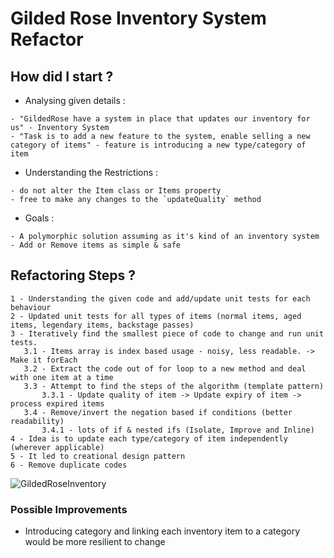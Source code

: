 # Gilded Rose Inventory System Refactor

## How did I start ?
- Analysing given details : 
```
- "GildedRose have a system in place that updates our inventory for us" - Inventory System
- "Task is to add a new feature to the system, enable selling a new category of items" - feature is introducing a new type/category of item
```

- Understanding the Restrictions :
```
- do not alter the Item class or Items property
- free to make any changes to the `updateQuality` method
```

- Goals :
```
- A polymorphic solution assuming as it's kind of an inventory system
- Add or Remove items as simple & safe
```

## Refactoring Steps ?

```
1 - Understanding the given code and add/update unit tests for each behaviour
2 - Updated unit tests for all types of items (normal items, aged items, legendary items, backstage passes)
3 - Iteratively find the smallest piece of code to change and run unit tests.
   3.1 - Items array is index based usage - noisy, less readable. -> Make it forEach
   3.2 - Extract the code out of for loop to a new method and deal with one item at a time
   3.3 - Attempt to find the steps of the algorithm (template pattern)
       3.3.1 - Update quality of item -> Update expiry of item -> process expired items
   3.4 - Remove/invert the negation based if conditions (better readability)
       3.4.1 - lots of if & nested ifs (Isolate, Improve and Inline)
4 - Idea is to update each type/category of item independently (wherever applicable)
5 - It led to creational design pattern
6 - Remove duplicate codes
```
![GildedRoseInventory](https://github.com/sumit-mishra/GildedRose-Refactoring-Kata/assets/14976827/6f11d44e-c9fb-41a5-b8a2-5eabc21548ae)


### Possible Improvements

- Introducing category and linking each inventory item to a category would be more resilient to change

